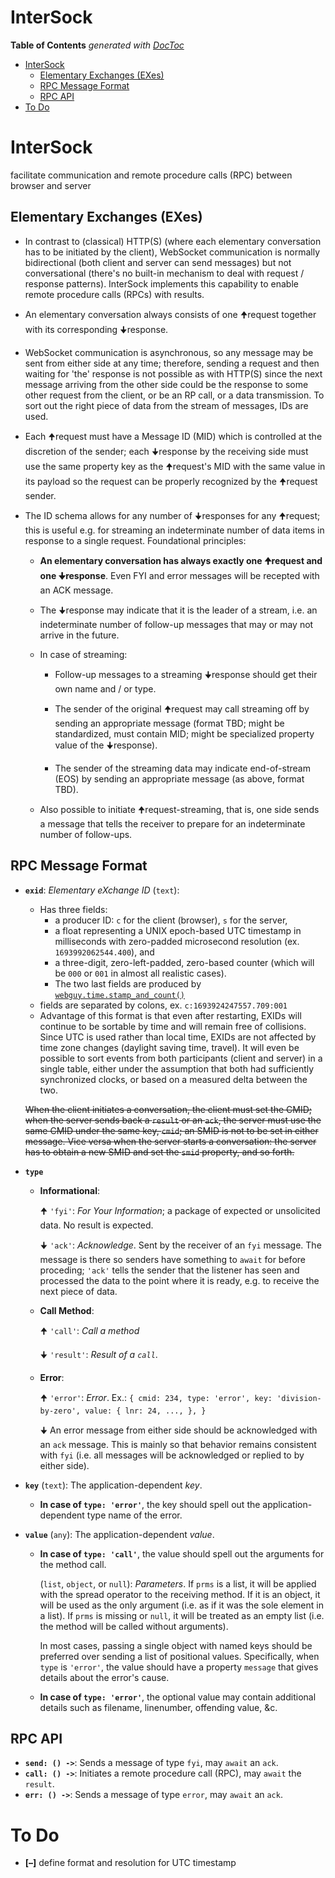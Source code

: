 


# InterSock

<!-- START doctoc generated TOC please keep comment here to allow auto update -->
<!-- DON'T EDIT THIS SECTION, INSTEAD RE-RUN doctoc TO UPDATE -->
**Table of Contents**  *generated with [DocToc](https://github.com/thlorenz/doctoc)*

- [InterSock](#intersock)
  - [Elementary Exchanges (EXes)](#elementary-exchanges-exes)
  - [RPC Message Format](#rpc-message-format)
  - [RPC API](#rpc-api)
- [To Do](#to-do)

<!-- END doctoc generated TOC please keep comment here to allow auto update -->



# InterSock

facilitate communication and remote procedure calls (RPC) between browser and server


## Elementary Exchanges (EXes)

* In contrast to (classical) HTTP(S) (where each elementary conversation has to be initiated by the client),
  WebSocket communication is normally bidirectional (both client and server can send messages) but not
  conversational (there's no built-in mechanism to deal with request / response patterns). InterSock
  implements this capability to enable remote procedure calls (RPCs) with results.

* An elementary conversation always consists of one 🠉request together with its corresponding 🠋response.

* WebSocket communication is asynchronous, so any message may be sent from either side at any time;
  therefore, sending a request and then waiting for 'the' response is not possible as with HTTP(S) since the
  next message arriving from the other side could be the response to some other request from the client, or
  be an RP call, or a data transmission. To sort out the right piece of data from the stream of messages,
  IDs are used.

* Each 🠉request must have a Message ID (MID) which is controlled at the discretion of the sender; each
  🠋response by the receiving side must use the same property key as the 🠉request's MID with the same value
  in its payload so the request can be properly recognized by the 🠉request sender.

* The ID schema allows for any number of 🠋responses for any 🠉request; this is useful e.g. for streaming an
  indeterminate number of data items in response to a single request. Foundational principles:

  * **An elementary conversation has always exactly one 🠉request and one 🠋response**. Even FYI and error
    messages will be recepted with an ACK message.

  * The 🠋response may indicate that it is the leader of a stream, i.e. an indeterminate number of follow-up
    messages that may or may not arrive in the future.

  * In case of streaming:

    * Follow-up messages to a streaming 🠋response should get their own name and / or type.

    * The sender of the original 🠉request may call streaming off by sending an appropriate message (format
      TBD; might be standardized, must contain MID; might be specialized property value of the 🠋response).

    * The sender of the streaming data may indicate end-of-stream (EOS) by sending an appropriate message
      (as above, format TBD).

  * Also possible to initiate 🠉request-streaming, that is, one side sends a message that tells the receiver
    to prepare for an indeterminate number of follow-ups.


## RPC Message Format

* **`exid`**: *Elementary eXchange ID* (`text`):
  * Has three fields:
    * a producer ID: `c` for the client (browser), `s` for the server,
    * a float representing a UNIX epoch-based UTC timestamp in milliseconds with zero-padded microsecond
      resolution (ex. `1693992062544.400`), and
    * a three-digit, zero-left-padded, zero-based counter (which will be `000` or `001` in almost all
      realistic cases).
    * The two last fields are produced by
      [`webguy.time.stamp_and_count()`](https://github.com/loveencounterflow/webguy#time)
  * fields are separated by colons, ex. `c:1693924247557.709:001`
  * Advantage of this format is that even after restarting, EXIDs will continue to be sortable by time and
    will remain free of collisions. Since UTC is used rather than local time, EXIDs are not affected by time
    zone changes (daylight saving time, travel). It will even be possible to sort events from both
    participants (client and server) in a single table, either under the assumption that both had
    sufficiently synchronized clocks, or based on a measured delta between the two.

  <del>When the client initiates a conversation, the client must set the CMID; when the server sends back a
  `result` or an `ack`, the server must use the same CMID under the same key, `cmid`; an SMID is not to be
  set in either message. Vice versa when the server starts a conversation: the server has to obtain a new
  SMID and set the `smid` property, and so forth.</del>


* **`type`**

  * **Informational**:

    🠉 `'fyi'`: *For Your Information*; a package of expected or unsolicited data. No result is expected.

    🠋 `'ack'`: *Acknowledge*. Sent by the receiver of an `fyi` message. The message is there so senders have
      something to `await` for before proceding; `'ack'` tells the sender that the listener has seen and
      processed the data to the point where it is ready, e.g. to receive the next piece of data.

  * **Call Method**:

    🠉 `'call'`: *Call a method*

    🠋 `'result'`: *Result of a `call`*.

  * **Error**:

    🠉 `'error'`: *Error*. Ex.: `{ cmid: 234, type: 'error', key: 'division-by-zero', value: { lnr: 24, ...,
      }, }`

    🠋 An error message from either side should be acknowledged with an `ack` message. This is mainly so that
      behavior remains consistent with `fyi` (i.e. all messages will be acknowledged or replied to by either
      side).

* **`key`** (`text`): The application-dependent *key*.

  * **In case of `type: 'error'`**, the key should spell out the application-dependent type name of the
    error.

* **`value`** (`any`): The application-dependent *value*.

  * **In case of `type: 'call'`**, the value should spell out the arguments for the method call.

    (`list`, `object`, or `null`): *Parameters*. If `prms` is a list, it will be applied with the spread
    operator to the receiving method. If it is an object, it will be used as the only argument (i.e. as if
    it was the sole element in a list). If `prms` is missing or `null`, it will be treated as an empty list
    (i.e. the method will be called without arguments).

    In most cases, passing a single object with named keys should be preferred over sending a list of
    positional values. Specifically, when `type` is `'error'`, the value should have a property `message`
    that gives details about the error's cause.

  * **In case of `type: 'error'`**, the optional value may contain additional details such as filename,
    linenumber, offending value, &c.


## RPC API

* **`send: () ->`**: Sends a message of type `fyi`, may `await` an `ack`.
* **`call: () ->`**: Initiates a remote procedure call (RPC), may `await` the `result`.
* **`err: () ->`**: Sends a message of type `error`, may `await` an `ack`.


# To Do

* **[–]** define format and resolution for UTC timestamp



